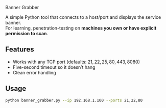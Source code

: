 Banner Grabber

A simple Python tool that connects to a host/port and displays the service banner.  
For learning, penetration-testing on **machines you own or have explicit permission to scan**.

## Features
- Works with any TCP port (defaults: 21, 22, 25, 80, 443, 8080)
- Five-second timeout so it doesn’t hang
- Clean error handling

## Usage
```bash
python banner_grabber.py --ip 192.168.1.100 --ports 21,22,80
